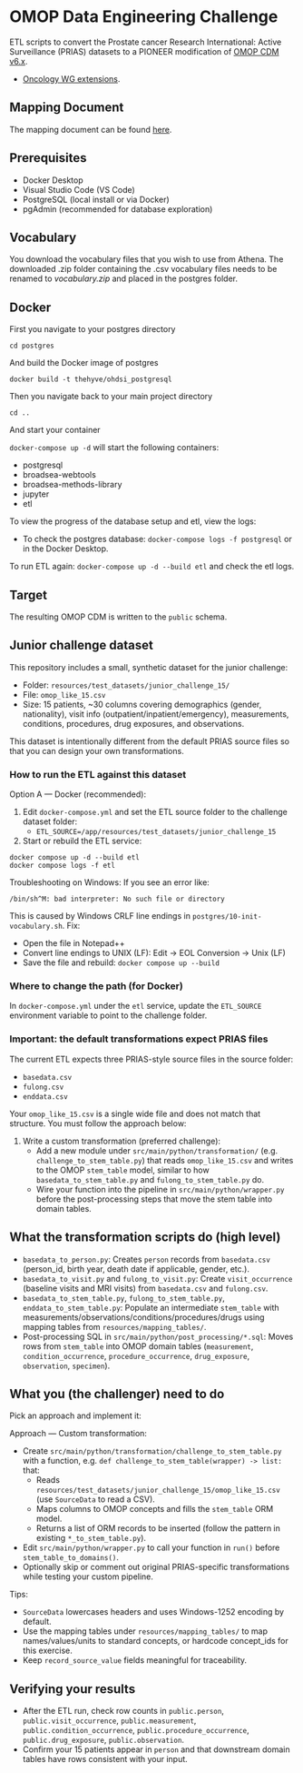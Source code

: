 # OMOP Data Engineering Challenge
ETL scripts to convert the Prostate cancer Research International: Active Surveillance (PRIAS) datasets to a PIONEER modification of [OMOP CDM v6.x](https://github.com/thehyve/ohdsi-omop-pioneer/tree/master/pioneer_omop_cdm). 
+ [Oncology WG extensions](https://github.com/OHDSI/OncologyWG/wiki).

## Mapping Document
The mapping document can be found [here](https://thehyve.github.io/ohdsi-etl-prias/).

## Prerequisites
- Docker Desktop
- Visual Studio Code (VS Code)
- PostgreSQL (local install or via Docker)
- pgAdmin (recommended for database exploration)

## Vocabulary

You download the vocabulary files that you wish to use from Athena. The downloaded .zip folder containing the .csv vocabulary files needs to be renamed to *vocabulary.zip* and placed in the postgres folder. 

## Docker
First you navigate to your postgres directory

`cd postgres`

And build the Docker image of postgres

`docker build -t thehyve/ohdsi_postgresql`

Then you navigate back to your main project directory

`cd ..`

And start your container

`docker-compose up -d` will start the following containers:
* postgresql
* broadsea-webtools
* broadsea-methods-library
* jupyter
* etl

To view the progress of the database setup and etl, view the logs:
* To check the postgres database:
`docker-compose logs -f postgresql`
or in the Docker Desktop.

To run ETL again: `docker-compose up -d --build etl` and check the etl logs.

## Target
The resulting OMOP CDM is written to the `public` schema.



## Junior challenge dataset

This repository includes a small, synthetic dataset for the junior challenge:

- Folder: `resources/test_datasets/junior_challenge_15/`
- File: `omop_like_15.csv`
- Size: 15 patients, ~30 columns covering demographics (gender, nationality), visit info (outpatient/inpatient/emergency), measurements, conditions, procedures, drug exposures, and observations.

This dataset is intentionally different from the default PRIAS source files so that you can design your own transformations.

### How to run the ETL against this dataset

Option A — Docker (recommended):
1. Edit `docker-compose.yml` and set the ETL source folder to the challenge dataset folder:
   - `ETL_SOURCE=/app/resources/test_datasets/junior_challenge_15`
2. Start or rebuild the ETL service:
```
docker compose up -d --build etl
docker compose logs -f etl
```

Troubleshooting on Windows: If you see an error like:

```
/bin/sh^M: bad interpreter: No such file or directory
```

This is caused by Windows CRLF line endings in `postgres/10-init-vocabulary.sh`.
Fix:
- Open the file in Notepad++
- Convert line endings to UNIX (LF): Edit -> EOL Conversion -> Unix (LF)
- Save the file and rebuild: `docker compose up --build`

### Where to change the path (for Docker)
In `docker-compose.yml` under the `etl` service, update the `ETL_SOURCE` environment variable to point to the challenge folder.

### Important: the default transformations expect PRIAS files

The current ETL expects three PRIAS-style source files in the source folder:
- `basedata.csv`
- `fulong.csv`
- `enddata.csv`

Your `omop_like_15.csv` is a single wide file and does not match that structure. You must follow the approach below:

1) Write a custom transformation (preferred challenge):
   - Add a new module under `src/main/python/transformation/` (e.g. `challenge_to_stem_table.py`) that reads `omop_like_15.csv` and writes to the OMOP `stem_table` model, similar to how `basedata_to_stem_table.py` and `fulong_to_stem_table.py` do.
   - Wire your function into the pipeline in `src/main/python/wrapper.py` before the post-processing steps that move the stem table into domain tables.

## What the transformation scripts do (high level)

- `basedata_to_person.py`: Creates `person` records from `basedata.csv` (person_id, birth year, death date if applicable, gender, etc.).
- `basedata_to_visit.py` and `fulong_to_visit.py`: Create `visit_occurrence` (baseline visits and MRI visits) from `basedata.csv` and `fulong.csv`.
- `basedata_to_stem_table.py`, `fulong_to_stem_table.py`, `enddata_to_stem_table.py`: Populate an intermediate `stem_table` with measurements/observations/conditions/procedures/drugs using mapping tables from `resources/mapping_tables/`.
- Post-processing SQL in `src/main/python/post_processing/*.sql`: Moves rows from `stem_table` into OMOP domain tables (`measurement`, `condition_occurrence`, `procedure_occurrence`, `drug_exposure`, `observation`, `specimen`).

## What you (the challenger) need to do

Pick an approach and implement it:

Approach  — Custom transformation:
- Create `src/main/python/transformation/challenge_to_stem_table.py` with a function, e.g. `def challenge_to_stem_table(wrapper) -> list:` that:
  - Reads `resources/test_datasets/junior_challenge_15/omop_like_15.csv` (use `SourceData` to read a CSV).
  - Maps columns to OMOP concepts and fills the `stem_table` ORM model.
  - Returns a list of ORM records to be inserted (follow the pattern in existing `*_to_stem_table.py`).
- Edit `src/main/python/wrapper.py` to call your function in `run()` before `stem_table_to_domains()`.
- Optionally skip or comment out original PRIAS-specific transformations while testing your custom pipeline.

Tips:
- `SourceData` lowercases headers and uses Windows-1252 encoding by default.
- Use the mapping tables under `resources/mapping_tables/` to map names/values/units to standard concepts, or hardcode concept_ids for this exercise.
- Keep `record_source_value` fields meaningful for traceability.

## Verifying your results
- After the ETL run, check row counts in `public.person`, `public.visit_occurrence`, `public.measurement`, `public.condition_occurrence`, `public.procedure_occurrence`, `public.drug_exposure`, `public.observation`.
- Confirm your 15 patients appear in `person` and that downstream domain tables have rows consistent with your input.
